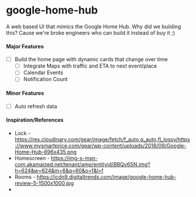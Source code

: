 # google-home-hub
A web based UI that mimics the Google Home Hub. 
Why did we building this? Cause we're broke engineers who can build it instead of buy it ;)

#### Major Features
 - [ ] Build the home page with dynamic cards that change over time
   - [ ] Integrate Maps with traffic and ETA to next event/place
   - [ ] Calendar Events
   - [ ] Notification Count

#### Minor Features
 - [ ] Auto refresh data

#### Inspiration/References
 - Lock - https://res.cloudinary.com/gear/image/fetch/f_auto,q_auto,fl_lossy/https://www.mysmartprice.com/gear/wp-content/uploads/2018/09/Google-Home-Hub-696x435.png
 - Homescreen - https://img-s-msn-com.akamaized.net/tenant/amp/entityid/BBQv6SN.img?h=624&w=624&m=6&q=60&o=f&l=f
 - Rooms - https://icdn9.digitaltrends.com/image/google-home-hub-review-5-1500x1000.jpg
 - 
